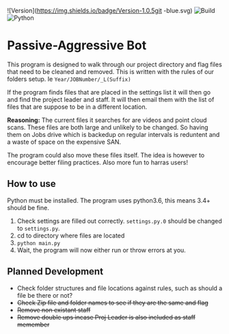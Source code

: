 
![Version](https://img.shields.io/badge/Version-1.0.5git -blue.svg)
![Build](https://img.shields.io/badge/Build-passing-green.svg)
![Python](https://img.shields.io/badge/Python-3.6-yellow.svg)


# Passive-Aggressive Bot

This program is designed to walk through our project directory and flag files that need to be cleaned and removed. This is written with the rules of our folders setup. Ie `Year/JOBNumber/_L(Suffix)`

If the program finds files that are placed in the settings list it will then go and find the project leader and staff. It will then email them with the list of files that are suppose to be in a different location.

**Reasoning:** The current files it searches for are videos and point cloud scans. These files are both large and unlikely to be changed. So having them on Jobs drive which is backedup on regular intervals is reduntent and a waste of space on the expensive SAN.

The program could also move these files itself. The idea is however to encourage better filing practices. Also more fun to harras users! 

## How to use
Python must be installed. The program uses python3.6, this means 3.4+ should be fine. 
1. Check settings are filled out correctly. `settings.py.0` should be changed to `settings.py`.
2. cd to directory where files are located
3. `python main.py`
4. Wait, the program will now either run or throw errors at you. 


## Planned Development
- Check folder structures and file locations against rules, such as should a file be there or not?
- ~~Check Zip file and folder names to see if they are the same and flag~~
- ~~Remove non existant staff~~
- ~~Remove double ups incase Proj Leader is also included as staff memember~~

